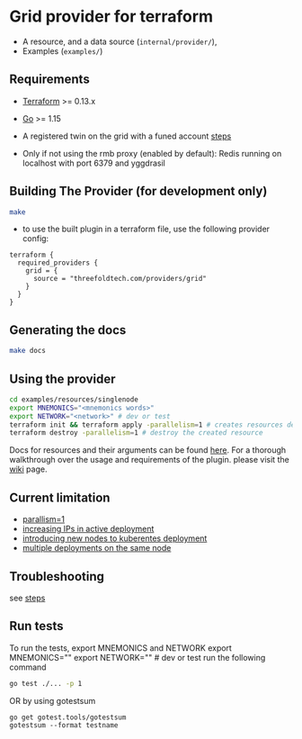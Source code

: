 # Grid provider for terraform
 - A resource, and a data source (`internal/provider/`),
 - Examples (`examples/`) 
## Requirements

-	[Terraform](https://www.terraform.io/downloads.html) >= 0.13.x
-	[Go](https://golang.org/doc/install) >= 1.15
-   A registered twin on the grid with a funed account [steps](https://library.threefold.me/info/threefold#/manual_tfgrid3/threefold__grid3_get_started)

- Only if not using the rmb proxy (enabled by default): Redis running on localhost with port 6379 and yggdrasil

## Building The Provider (for development only)

```bash
make
```

- to use the built plugin in a terraform file, use the following provider config:
```
terraform {
  required_providers {
    grid = {
      source = "threefoldtech.com/providers/grid"
    }
  }
}
```
## Generating the docs
```bash
make docs
```

## Using the provider
```bash
cd examples/resources/singlenode
export MNEMONICS="<mnemonics words>"
export NETWORK="<network>" # dev or test
terraform init && terraform apply -parallelism=1 # creates resources defined in main.tf
terraform destroy -parallelism=1 # destroy the created resource
```
Docs for resources and their arguments can be found [here](docs). For a thorough walkthrough over the usage and requirements of the plugin. please visit the [wiki](https://library.threefold.me/info/threefold#/manual_tfgrid3/manual3_iac/grid3_terraform/threefold__grid3_terraform_home) page.
## Current limitation

- [parallism=1](https://github.com/threefoldtech/terraform-provider-grid/issues/12)
- [increasing IPs in active deployment](https://github.com/threefoldtech/terraform-provider-grid/issues/15)
- [introducing new nodes to kuberentes deployment](https://github.com/threefoldtech/terraform-provider-grid/issues/13)
- [multiple deployments on the same node](https://github.com/threefoldtech/terraform-provider-grid/issues/11)

## Troubleshooting

see [steps](https://github.com/threefoldtech/terraform-provider-grid/blob/development/TROUBLESHOOTING.md)

## Run tests
To run the tests, export MNEMONICS and NETWORK
export MNEMONICS="<mnemonics words>"
export NETWORK="<network>" # dev or test
run the following command
```bash
go test ./... -p 1
```
OR by using gotestsum
```
go get gotest.tools/gotestsum 
gotestsum --format testname
```
